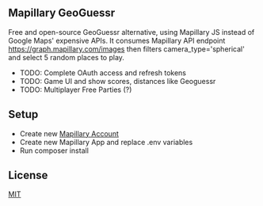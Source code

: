 ## Mapillary GeoGuessr
Free and open-source GeoGuessr alternative, using Mapillary JS instead of Google Maps' expensive APIs.
It consumes Mapillary API endpoint https://graph.mapillary.com/images then filters camera_type='spherical' and select 5 random places to play.

- TODO: Complete OAuth access and refresh tokens
- TODO: Game UI and show scores, distances like Geoguessr
- TODO: Multiplayer Free Parties (?)

## Setup
- Create new [Mapillary Account](https://www.mapillary.com/dashboard/developers)
- Create new Mapillary App and replace .env variables
- Run composer install

## License
[MIT](LICENSE)